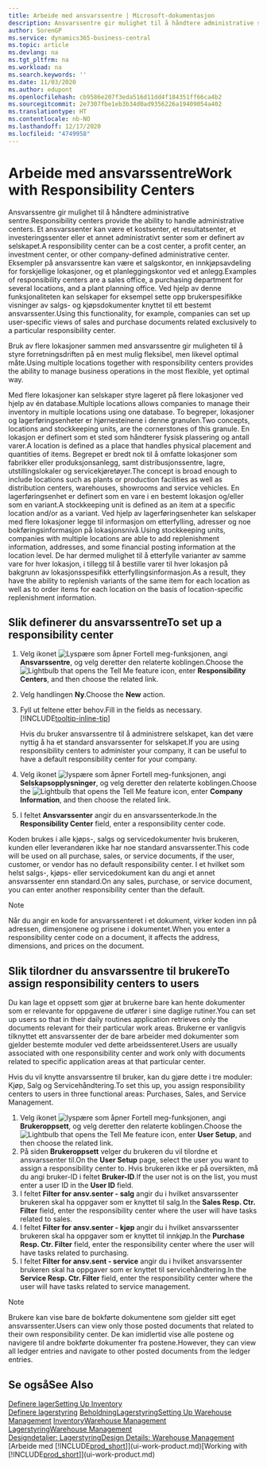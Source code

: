 ```yaml
---
title: Arbeide med ansvarssentre | Microsoft-dokumentasjon
description: Ansvarssentre gir mulighet til å håndtere administrative sentre. Et ansvarssenter kan være et kostsenter, et resultatsenter, et investeringssenter eller et annet administrativt senter som er definert av selskapet.
author: SorenGP
ms.service: dynamics365-business-central
ms.topic: article
ms.devlang: na
ms.tgt_pltfrm: na
ms.workload: na
ms.search.keywords: ''
ms.date: 11/03/2020
ms.author: edupont
ms.openlocfilehash: cb9586e207f3eda516d11dd4f184351ff66ca4b2
ms.sourcegitcommit: 2e7307fbe1eb3b34d0ad9356226a19409054a402
ms.translationtype: HT
ms.contentlocale: nb-NO
ms.lasthandoff: 12/17/2020
ms.locfileid: "4749958"
---
```

# <a name="work-with-responsibility-centers"></a><span data-ttu-id="ba570-104">Arbeide med ansvarssentre</span><span class="sxs-lookup"><span data-stu-id="ba570-104">Work with Responsibility Centers</span></span>

<span data-ttu-id="ba570-105">Ansvarssentre gir mulighet til å håndtere administrative sentre.</span><span class="sxs-lookup"><span data-stu-id="ba570-105">Responsibility centers provide the ability to handle administrative centers.</span></span> <span data-ttu-id="ba570-106">Et ansvarssenter kan være et kostsenter, et resultatsenter, et investeringssenter eller et annet administrativt senter som er definert av selskapet.</span><span class="sxs-lookup"><span data-stu-id="ba570-106">A responsibility center can be a cost center, a profit center, an investment center, or other company-defined administrative center.</span></span> <span data-ttu-id="ba570-107">Eksempler på ansvarssentre kan være et salgskontor, en innkjøpsavdeling for forskjellige lokasjoner, og et planleggingskontor ved et anlegg.</span><span class="sxs-lookup"><span data-stu-id="ba570-107">Examples of responsibility centers are a sales office, a purchasing department for several locations, and a plant planning office.</span></span> <span data-ttu-id="ba570-108">Ved hjelp av denne funksjonaliteten kan selskaper for eksempel sette opp brukerspesifikke visninger av salgs- og kjøpsdokumenter knyttet til ett bestemt ansvarssenter.</span><span class="sxs-lookup"><span data-stu-id="ba570-108">Using this functionality, for example, companies can set up user-specific views of sales and purchase documents related exclusively to a particular responsibility center.</span></span>  

<span data-ttu-id="ba570-109">Bruk av flere lokasjoner sammen med ansvarssentre gir muligheten til å styre forretningsdriften på en mest mulig fleksibel, men likevel optimal måte.</span><span class="sxs-lookup"><span data-stu-id="ba570-109">Using multiple locations together with responsibility centers provides the ability to manage business operations in the most flexible, yet optimal way.</span></span>

<span data-ttu-id="ba570-110">Med flere lokasjoner kan selskaper styre lageret på flere lokasjoner ved hjelp av én database.</span><span class="sxs-lookup"><span data-stu-id="ba570-110">Multiple locations allows companies to manage their inventory in multiple locations using one database.</span></span> <span data-ttu-id="ba570-111">To begreper, lokasjoner og lagerføringsenheter er hjørnesteinene i denne granulen.</span><span class="sxs-lookup"><span data-stu-id="ba570-111">Two concepts, locations and stockkeeping units, are the cornerstones of this granule.</span></span> <span data-ttu-id="ba570-112">En lokasjon er definert som et sted som håndterer fysisk plassering og antall varer.</span><span class="sxs-lookup"><span data-stu-id="ba570-112">A location is defined as a place that handles physical placement and quantities of items.</span></span> <span data-ttu-id="ba570-113">Begrepet er bredt nok til å omfatte lokasjoner som fabrikker eller produksjonsanlegg, samt distribusjonssentre, lagre, utstillingslokaler og servicekjøretøyer.</span><span class="sxs-lookup"><span data-stu-id="ba570-113">The concept is broad enough to include locations such as plants or production facilities as well as distribution centers, warehouses, showrooms and service vehicles.</span></span> <span data-ttu-id="ba570-114">En lagerføringsenhet er definert som en vare i en bestemt lokasjon og/eller som en variant.</span><span class="sxs-lookup"><span data-stu-id="ba570-114">A stockkeeping unit is defined as an item at a specific location and/or as a variant.</span></span> <span data-ttu-id="ba570-115">Ved hjelp av lagerføringsenheter kan selskaper med flere lokasjoner legge til informasjon om etterfylling, adresser og noe bokføringsinformasjon på lokasjonsnivå.</span><span class="sxs-lookup"><span data-stu-id="ba570-115">Using stockkeeping units, companies with multiple locations are able to add replenishment information, addresses, and some financial posting information at the location level.</span></span> <span data-ttu-id="ba570-116">De har dermed mulighet til å etterfylle varianter av samme vare for hver lokasjon, i tillegg til å bestille varer til hver lokasjon på bakgrunn av lokasjonsspesifikk etterfyllingsinformasjon.</span><span class="sxs-lookup"><span data-stu-id="ba570-116">As a result, they have the ability to replenish variants of the same item for each location as well as to order items for each location on the basis of location-specific replenishment information.</span></span>  

## <a name="to-set-up-a-responsibility-center"></a><span data-ttu-id="ba570-117">Slik definerer du ansvarssentre</span><span class="sxs-lookup"><span data-stu-id="ba570-117">To set up a responsibility center</span></span>

1. <span data-ttu-id="ba570-118">Velg ikonet ![Lyspære som åpner Fortell meg-funksjonen](media/ui-search/search_small.png "Fortell hva du vil gjøre"), angi **Ansvarssentre**, og velg deretter den relaterte koblingen.</span><span class="sxs-lookup"><span data-stu-id="ba570-118">Choose the ![Lightbulb that opens the Tell Me feature](media/ui-search/search_small.png "Tell me what you want to do") icon, enter **Responsibility Centers**, and then choose the related link.</span></span>  
2. <span data-ttu-id="ba570-119">Velg handlingen **Ny**.</span><span class="sxs-lookup"><span data-stu-id="ba570-119">Choose the **New** action.</span></span>  
3. <span data-ttu-id="ba570-120">Fyll ut feltene etter behov.</span><span class="sxs-lookup"><span data-stu-id="ba570-120">Fill in the fields as necessary.</span></span> [!INCLUDE[tooltip-inline-tip](includes/tooltip-inline-tip_md.md)]  

    <span data-ttu-id="ba570-121">Hvis du bruker ansvarssentre til å administrere selskapet, kan det være nyttig å ha et standard ansvarssenter for selskapet.</span><span class="sxs-lookup"><span data-stu-id="ba570-121">If you are using responsibility centers to administer your company, it can be useful to have a default responsibility center for your company.</span></span>
4. <span data-ttu-id="ba570-122">Velg ikonet ![lyspære som åpner Fortell meg-funksjonen](media/ui-search/search_small.png "Fortell hva du vil gjøre"), angi **Selskapsopplysninger**, og velg deretter den relaterte koblingen.</span><span class="sxs-lookup"><span data-stu-id="ba570-122">Choose the ![Lightbulb that opens the Tell Me feature](media/ui-search/search_small.png "Tell me what you want to do") icon, enter **Company Information**, and then choose the related link.</span></span>
5. <span data-ttu-id="ba570-123">I feltet **Ansvarssenter** angir du en ansvarssenterkode.</span><span class="sxs-lookup"><span data-stu-id="ba570-123">In the **Responsibility Center** field, enter a responsibility center code.</span></span>

<span data-ttu-id="ba570-124">Koden brukes i alle kjøps-, salgs og servicedokumenter hvis brukeren, kunden eller leverandøren ikke har noe standard ansvarssenter.</span><span class="sxs-lookup"><span data-stu-id="ba570-124">This code will be used on all purchase, sales, or service documents, if the user, customer, or vendor has no default responsibility center.</span></span> <span data-ttu-id="ba570-125">I et hvilket som helst salgs-, kjøps- eller servicedokument kan du angi et annet ansvarssenter enn standard.</span><span class="sxs-lookup"><span data-stu-id="ba570-125">On any sales, purchase, or service document, you can enter another responsibility center than the default.</span></span>

> [!NOTE]  
> <span data-ttu-id="ba570-126">Når du angir en kode for ansvarssenteret i et dokument, virker koden inn på adressen, dimensjonene og prisene i dokumentet.</span><span class="sxs-lookup"><span data-stu-id="ba570-126">When you enter a responsibility center code on a document, it affects the address, dimensions, and prices on the document.</span></span>  

## <a name="to-assign-responsibility-centers-to-users"></a><span data-ttu-id="ba570-127">Slik tilordner du ansvarssentre til brukere</span><span class="sxs-lookup"><span data-stu-id="ba570-127">To assign responsibility centers to users</span></span>

<span data-ttu-id="ba570-128">Du kan lage et oppsett som gjør at brukerne bare kan hente dokumenter som er relevante for oppgavene de utfører i sine daglige rutiner.</span><span class="sxs-lookup"><span data-stu-id="ba570-128">You can set up users so that in their daily routines application retrieves only the documents relevant for their particular work areas.</span></span> <span data-ttu-id="ba570-129">Brukerne er vanligvis tilknyttet ett ansvarssenter der de bare arbeider med dokumenter som gjelder bestemte moduler ved dette arbeidssenteret.</span><span class="sxs-lookup"><span data-stu-id="ba570-129">Users are usually associated with one responsibility center and work only with documents related to specific application areas at that particular center.</span></span>  

<span data-ttu-id="ba570-130">Hvis du vil knytte ansvarssentre til bruker, kan du gjøre dette i tre moduler: Kjøp, Salg og Servicehåndtering.</span><span class="sxs-lookup"><span data-stu-id="ba570-130">To set this up, you assign responsibility centers to users in three functional areas: Purchases, Sales, and Service Management.</span></span>  

1. <span data-ttu-id="ba570-131">Velg ikonet ![lyspære som åpner Fortell meg-funksjonen](media/ui-search/search_small.png "Fortell hva du vil gjøre"), angi **Brukeroppsett**, og velg deretter den relaterte koblingen.</span><span class="sxs-lookup"><span data-stu-id="ba570-131">Choose the ![Lightbulb that opens the Tell Me feature](media/ui-search/search_small.png "Tell me what you want to do") icon, enter **User Setup**, and then choose the related link.</span></span>  
2. <span data-ttu-id="ba570-132">På siden **Brukeroppsett** velger du brukeren du vil tilordne et ansvarssenter til.</span><span class="sxs-lookup"><span data-stu-id="ba570-132">On the **User Setup** page, select the user you want to assign a responsibility center to.</span></span> <span data-ttu-id="ba570-133">Hvis brukeren ikke er på oversikten, må du angi bruker-ID i feltet **Bruker-ID**.</span><span class="sxs-lookup"><span data-stu-id="ba570-133">If the user not is on the list, you must enter a user ID in the **User ID** field.</span></span>  
3. <span data-ttu-id="ba570-134">I feltet **Filter for ansv.senter - salg** angir du i hvilket ansvarssenter brukeren skal ha oppgaver som er knyttet til salg.</span><span class="sxs-lookup"><span data-stu-id="ba570-134">In the **Sales Resp. Ctr. Filter** field, enter the responsibility center where the user will have tasks related to sales.</span></span>  
4. <span data-ttu-id="ba570-135">I feltet **Filter for ansv.senter - kjøp** angir du i hvilket ansvarssenter brukeren skal ha oppgaver som er knyttet til innkjøp.</span><span class="sxs-lookup"><span data-stu-id="ba570-135">In the **Purchase Resp. Ctr. Filter** field, enter the responsibility center where the user will have tasks related to purchasing.</span></span>  
5. <span data-ttu-id="ba570-136">I feltet **Filter for ansv.sent - service** angir du i hvilket ansvarssenter brukeren skal ha oppgaver som er knyttet til servicehåndtering.</span><span class="sxs-lookup"><span data-stu-id="ba570-136">In the **Service Resp. Ctr. Filter** field, enter the responsibility center where the user will have tasks related to service management.</span></span>  

> [!NOTE]  
> <span data-ttu-id="ba570-137">Brukere kan vise bare de bokførte dokumentene som gjelder sitt eget ansvarssenter.</span><span class="sxs-lookup"><span data-stu-id="ba570-137">Users can view only those posted documents that related to their own responsibility center.</span></span> <span data-ttu-id="ba570-138">De kan imidlertid vise alle postene og navigere til andre bokførte dokumenter fra postene.</span><span class="sxs-lookup"><span data-stu-id="ba570-138">However, they can view all ledger entries and navigate to other posted documents from the ledger entries.</span></span>

## <a name="see-also"></a><span data-ttu-id="ba570-139">Se også</span><span class="sxs-lookup"><span data-stu-id="ba570-139">See Also</span></span>

[<span data-ttu-id="ba570-140">Definere lager</span><span class="sxs-lookup"><span data-stu-id="ba570-140">Setting Up Inventory</span></span>](inventory-setup-inventory.md)  
<span data-ttu-id="ba570-141">[Definere lagerstyring](warehouse-setup-warehouse.md)
[Beholdning](inventory-manage-inventory.md)[Lagerstyring](warehouse-manage-warehouse.md)</span><span class="sxs-lookup"><span data-stu-id="ba570-141">[Setting Up Warehouse Management](warehouse-setup-warehouse.md)
[Inventory](inventory-manage-inventory.md)[Warehouse Management](warehouse-manage-warehouse.md)</span></span>  
[<span data-ttu-id="ba570-142">Lagerstyring</span><span class="sxs-lookup"><span data-stu-id="ba570-142">Warehouse Management</span></span>](warehouse-manage-warehouse.md)  
[<span data-ttu-id="ba570-143">Designdetaljer: Lagerstyring</span><span class="sxs-lookup"><span data-stu-id="ba570-143">Design Details: Warehouse Management</span></span>](design-details-warehouse-management.md)  
<span data-ttu-id="ba570-144">[Arbeide med [!INCLUDE[prod_short](includes/prod_short.md)]](ui-work-product.md)</span><span class="sxs-lookup"><span data-stu-id="ba570-144">[Working with [!INCLUDE[prod_short](includes/prod_short.md)]](ui-work-product.md)</span></span>  
